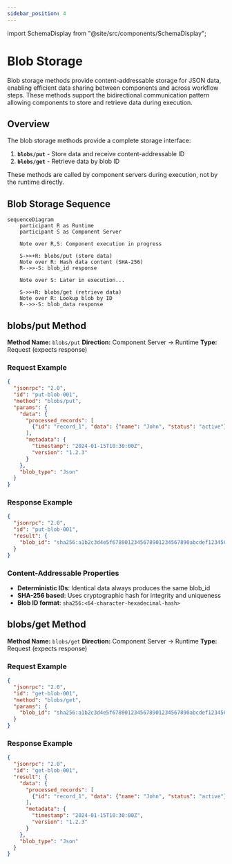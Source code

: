 ```yaml
---
sidebar_position: 4
---
```


import SchemaDisplay from "@site/src/components/SchemaDisplay";

# Blob Storage

Blob storage methods provide content-addressable storage for JSON data, enabling efficient data sharing between components and across workflow steps.
These methods support the bidirectional communication pattern allowing components to store and retrieve data during execution.

## Overview

The blob storage methods provide a complete storage interface:

1. **`blobs/put`** - Store data and receive content-addressable ID
2. **`blobs/get`** - Retrieve data by blob ID

These methods are called by component servers during execution, not by the runtime directly.

## Blob Storage Sequence

```mermaid
sequenceDiagram
    participant R as Runtime
    participant S as Component Server

    Note over R,S: Component execution in progress

    S->>+R: blobs/put (store data)
    Note over R: Hash data content (SHA-256)
    R-->>-S: blob_id response

    Note over S: Later in execution...

    S->>+R: blobs/get (retrieve data)
    Note over R: Lookup blob by ID
    R-->>-S: blob_data response
```

## blobs/put Method

**Method Name:** `blobs/put`
**Direction:** Component Server → Runtime
**Type:** Request (expects response)

<SchemaDisplay schema="https://stepflow.org/schemas/v1/protocol.json" path="$defs/PutBlobParams"/>

<SchemaDisplay schema="https://stepflow.org/schemas/v1/protocol.json" path="$defs/PutBlobResult"/>

### Request Example

```json
{
  "jsonrpc": "2.0",
  "id": "put-blob-001",
  "method": "blobs/put",
  "params": {
    "data": {
      "processed_records": [
        {"id": "record_1", "data": {"name": "John", "status": "active"}}
      ],
      "metadata": {
        "timestamp": "2024-01-15T10:30:00Z",
        "version": "1.2.3"
      }
    },
    "blob_type": "Json"
  }
}
```

### Response Example

```json
{
  "jsonrpc": "2.0",
  "id": "put-blob-001",
  "result": {
    "blob_id": "sha256:a1b2c3d4e5f6789012345678901234567890abcdef1234567890abcdef123456"
  }
}
```

### Content-Addressable Properties

- **Deterministic IDs**: Identical data always produces the same blob_id
- **SHA-256 based**: Uses cryptographic hash for integrity and uniqueness
- **Blob ID format**: `sha256:<64-character-hexadecimal-hash>`

## blobs/get Method

**Method Name:** `blobs/get`
**Direction:** Component Server → Runtime
**Type:** Request (expects response)

<SchemaDisplay schema="https://stepflow.org/schemas/v1/protocol.json" path="$defs/GetBlobParams"/>

<SchemaDisplay schema="https://stepflow.org/schemas/v1/protocol.json" path="$defs/GetBlobResult"/>

### Request Example

```json
{
  "jsonrpc": "2.0",
  "id": "get-blob-001",
  "method": "blobs/get",
  "params": {
    "blob_id": "sha256:a1b2c3d4e5f6789012345678901234567890abcdef1234567890abcdef123456"
  }
}
```

### Response Example

```json
{
  "jsonrpc": "2.0",
  "id": "get-blob-001",
  "result": {
    "data": {
      "processed_records": [
        {"id": "record_1", "data": {"name": "John", "status": "active"}}
      ],
      "metadata": {
        "timestamp": "2024-01-15T10:30:00Z",
        "version": "1.2.3"
      }
    },
    "blob_type": "Json"
  }
}
```

